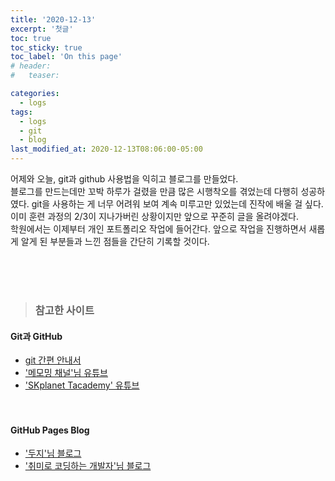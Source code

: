 ```yaml
---
title: '2020-12-13'
excerpt: '첫글'
toc: true
toc_sticky: true
toc_label: 'On this page'
# header:
#   teaser:

categories:
  - logs
tags:
  - logs
  - git
  - blog
last_modified_at: 2020-12-13T08:06:00-05:00
---
```


어제와 오늘, git과 github 사용법을 익히고 블로그를 만들었다.
<br/>
블로그를 만드는데만 꼬박 하루가 걸렸을 만큼 많은 시행착오를 겪었는데 다행히 성공하였다. git을 사용하는 게 너무 어려워 보여 계속 미루고만 있었는데 진작에 배울 걸 싶다. 이미 훈련 과정의 2/3이 지나가버린 상황이지만 앞으로 꾸준히 글을 올려야겠다.
<br/>
학원에서는 이제부터 개인 포트폴리오 작업에 들어간다.
앞으로 작업을 진행하면서 새롭게 알게 된 부분들과 느낀 점들을 간단히 기록할 것이다.

<br />
<br />
<br />

> ### 참고한 사이트

#### Git과 GitHub

- [git 간편 안내서](https://rogerdudler.github.io/git-guide/index.ko.html) <br />
- ['메모밍 채널'님 유튜브](https://www.youtube.com/watch?v=tC8Xj_Bf8Fw) <br />
- ['SKplanet Tacademy' 유튜브](https://www.youtube.com/watch?v=YQat_D1C-ps) <br />
  <br />
  <br />

#### GitHub Pages Blog

- ['두지'님 블로그](http://blog.naver.com/PostView.nhn?blogId=success1834&logNo=221473763444&parentCategoryNo=&categoryNo=15&viewDate=&isShowPopularPosts=false&from=postView) <br />
- ['취미로 코딩하는 개발자'님 블로그](https://devinlife.com/categories/#howto-github-pages)
